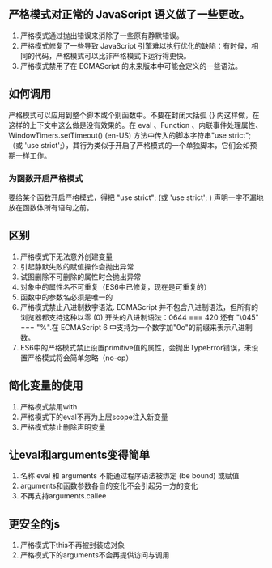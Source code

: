 ## 严格模式对正常的 JavaScript 语义做了一些更改。

1. 严格模式通过抛出错误来消除了一些原有静默错误。
2. 严格模式修复了一些导致 JavaScript 引擎难以执行优化的缺陷：有时候，相同的代码，严格模式可以比非严格模式下运行得更快。
3. 严格模式禁用了在 ECMAScript 的未来版本中可能会定义的一些语法。

## 如何调用

严格模式可以应用到整个脚本或个别函数中。不要在封闭大括弧 {} 内这样做，在这样的上下文中这么做是没有效果的。在 eval 、Function 、内联事件处理属性、  WindowTimers.setTimeout() (en-US) 方法中传入的脚本字符串"use strict"; （或 'use strict';），其行为类似于开启了严格模式的一个单独脚本，它们会如预期一样工作。

### 为函数开启严格模式

要给某个函数开启严格模式，得把 "use strict";  (或 'use strict'; ) 声明一字不漏地放在函数体所有语句之前。

## 区别

1. 严格模式下无法意外创建变量
2. 引起静默失败的赋值操作会抛出异常
3. 试图删除不可删除的属性时会抛出异常
4. 对象中的属性名不可重复（ES6中已修复，现在是可重复的）
5. 函数中的参数名必须是唯一的
6. 严格模式禁止八进制数字语法. ECMAScript 并不包含八进制语法，但所有的浏览器都支持这种以零 (0) 开头的八进制语法：0644 === 420 还有 "\045" === "%".在 ECMAScript 6 中支持为一个数字加"0o"的前缀来表示八进制数。
7. ES6中的严格模式禁止设置primitive值的属性，会抛出TypeError错误，未设置严格模式将会简单忽略（no-op）

## 简化变量的使用

1. 严格模式禁用with
2. 严格模式下的eval不再为上层scope注入新变量
3. 严格模式禁止删除声明变量

## 让eval和arguments变得简单

1. 名称 eval 和 arguments 不能通过程序语法被绑定 (be bound) 或赋值
2. arguments和函数参数各自的变化不会引起另一方的变化
3. 不再支持arguments.callee

## 更安全的js

1. 严格模式下this不再被封装成对象
2. 严格模式下的arguments不会再提供访问与调用
